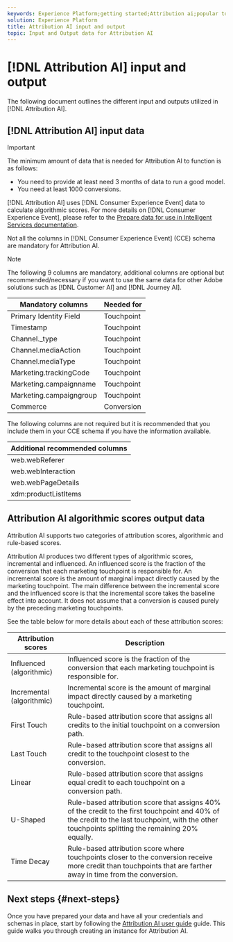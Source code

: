 ```yaml
---
keywords: Experience Platform;getting started;Attribution ai;popular topics; input; output;
solution: Experience Platform
title: Attribution AI input and output
topic: Input and Output data for Attribution AI
---
```


# [!DNL Attribution AI] input and output

The following document outlines the different input and outputs utilized in [!DNL Attribution AI].

## [!DNL Attribution AI] input data

>[!IMPORTANT]
>
> The minimum amount of data that is needed for Attribution AI to function is as follows:
> - You need to provide at least need 3 months of data to run a good model.
> - You need at least 1000 conversions.

[!DNL Attribution AI] uses [!DNL Consumer Experience Event] data to calculate algorithmic scores. For more details on [!DNL Consumer Experience Event], please refer to the [Prepare data for use in Intelligent Services documentation](../data-preparation.md).

Not all the columns in [!DNL Consumer Experience Event] (CCE) schema are mandatory for Attribution AI. 

>[!NOTE]
>
> The following 9 columns are mandatory, additional columns are optional but recommended/necessary if you want to use the same data for other Adobe solutions such as [!DNL Customer AI] and [!DNL Journey AI].

| Mandatory columns | Needed for |
| --- | --- |
| Primary Identity Field | Touchpoint |
| Timestamp	| Touchpoint |
| Channel._type	| Touchpoint |
| Channel.mediaAction | Touchpoint |
| Channel.mediaType	| Touchpoint |
| Marketing.trackingCode | Touchpoint |
| Marketing.campaignname | Touchpoint |
| Marketing.campaigngroup | Touchpoint |
| Commerce | Conversion |

The following columns are not required but it is recommended that you include them in your CCE schema if you have the information available.

| Additional recommended columns |
| --- |
| web.webReferer |
| web.webInteraction |
| web.webPageDetails |
| xdm:productListItems |

## Attribution AI algorithmic scores output data

Attribution AI supports two categories of attribution scores, algorithmic and rule-based scores.

Attribution AI produces two different types of algorithmic scores, incremental and influenced. An influenced score is the fraction of the conversion that each marketing touchpoint is responsible for. An incremental score is the amount of marginal impact directly caused by the marketing touchpoint. The main difference between the incremental score and the influenced score is that the incremental score takes the baseline effect into account. It does not assume that a conversion is caused purely by the preceding marketing touchpoints.

See the table below for more details about each of these attribution scores:

| Attribution scores | Description |
| ----- | ----------- |
| Influenced (algorithmic) | Influenced score is the fraction of the conversion that each marketing touchpoint is responsible for. |
| Incremental (algorithmic) | Incremental score is the amount of marginal impact directly caused by a marketing touchpoint.|
| First Touch | Rule-based attribution score that assigns all credits to the initial touchpoint on a conversion path. |
| Last Touch | Rule-based attribution score that assigns all credit to the touchpoint closest to the conversion. |
| Linear | Rule-based attribution score that assigns equal credit to each touchpoint on a conversion path. |
| U-Shaped | Rule-based attribution score that assigns 40% of the credit to the first touchpoint and 40% of the credit to the last touchpoint, with the other touchpoints splitting the remaining 20% equally. |
| Time Decay | Rule-based attribution score where touchpoints closer to the conversion receive more credit than touchpoints that are farther away in time from the conversion. |

## Next steps {#next-steps}

Once you have prepared your data and have all your credentials and schemas in place, start by following the [Attribution AI user guide](./user-guide.md) guide. This guide walks you through creating an instance for Attribution AI.